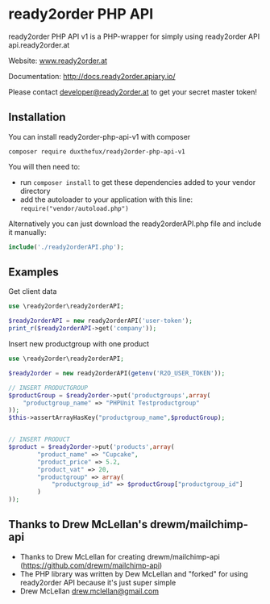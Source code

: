 ready2order PHP API
=============

ready2order PHP API v1 is a PHP-wrapper for simply using ready2order API api.ready2order.at

Website: www.ready2order.at

Documentation:
http://docs.ready2order.apiary.io/

Please contact developer@ready2order.at to get your secret master token!

Installation
------------

You can install ready2order-php-api-v1 with composer

```
composer require duxthefux/ready2order-php-api-v1
```

You will then need to:
* run ``composer install`` to get these dependencies added to your vendor directory
* add the autoloader to your application with this line: ``require("vendor/autoload.php")``

Alternatively you can just download the ready2orderAPI.php file and include it manually:

```php
include('./ready2orderAPI.php');
```

Examples
--------

Get client data

```php
use \ready2order\ready2orderAPI;

$ready2orderAPI = new ready2orderAPI('user-token');
print_r($ready2orderAPI->get('company'));
```

Insert new productgroup with one product

```php
use \ready2order\ready2orderAPI;

$ready2order = new ready2orderAPI(getenv('R2O_USER_TOKEN'));

// INSERT PRODUCTGROUP
$productGroup = $ready2order->put('productgroups',array(
    "productgroup_name" => "PHPUnit Testproductgroup"
));
$this->assertArrayHasKey("productgroup_name",$productGroup);


// INSERT PRODUCT
$product = $ready2order->put('products',array(
        "product_name" => "Cupcake",
        "product_price" => 5.2,
        "product_vat" => 20,
        "productgroup" => array(
            "productgroup_id" => $productGroup["productgroup_id"]
        )
));
```


Thanks to Drew McLellan's drewm/mailchimp-api
--------
 * Thanks to Drew McLellan for creating drewm/mailchimp-api (https://github.com/drewm/mailchimp-api)
 * The PHP library was written by Dew McLellan and "forked" for using ready2order API because it's just super simple
 * Drew McLellan <drew.mclellan@gmail.com>

